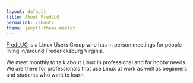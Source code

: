 ```yaml
---
layout: default
title: About FredLUG
permalink: /about/
theme: jekyll-theme-merlot
---
```


[FredLUG](https://fredlug-va.github.io/) is a Linux Users Group who has in person meetings for people living in/around Fredericksburg Virginia.

We meet monthly to talk about Linux in professional and for hobby needs.   We are there for professionals that use Linux at work as well as beginners and students who want to learn.
